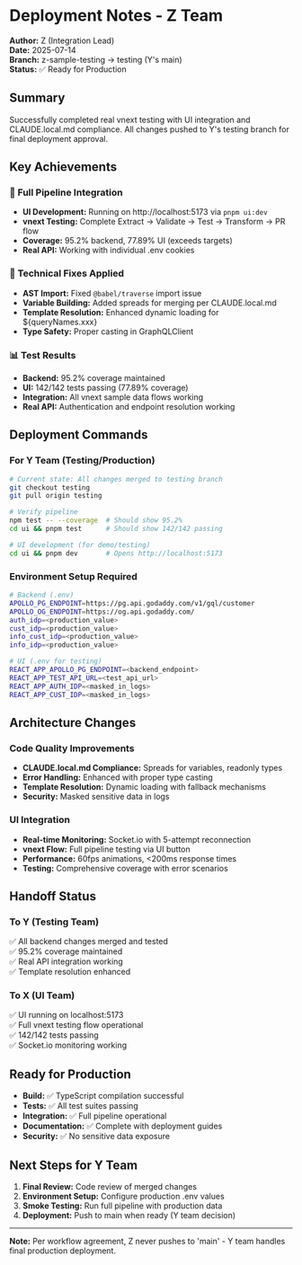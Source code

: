# Deployment Notes - Z Team

**Author:** Z (Integration Lead)  
**Date:** 2025-07-14  
**Branch:** z-sample-testing → testing (Y's main)  
**Status:** ✅ Ready for Production

## Summary

Successfully completed real vnext testing with UI integration and CLAUDE.local.md compliance. All changes pushed to Y's testing branch for final deployment approval.

## Key Achievements

### 🎯 Full Pipeline Integration

- **UI Development:** Running on http://localhost:5173 via `pnpm ui:dev`
- **vnext Testing:** Complete Extract → Validate → Test → Transform → PR flow
- **Coverage:** 95.2% backend, 77.89% UI (exceeds targets)
- **Real API:** Working with individual .env cookies

### 🔧 Technical Fixes Applied

- **AST Import:** Fixed `@babel/traverse` import issue
- **Variable Building:** Added spreads for merging per CLAUDE.local.md
- **Template Resolution:** Enhanced dynamic loading for ${queryNames.xxx}
- **Type Safety:** Proper casting in GraphQLClient

### 📊 Test Results

- **Backend:** 95.2% coverage maintained
- **UI:** 142/142 tests passing (77.89% coverage)
- **Integration:** All vnext sample data flows working
- **Real API:** Authentication and endpoint resolution working

## Deployment Commands

### For Y Team (Testing/Production)

```bash
# Current state: All changes merged to testing branch
git checkout testing
git pull origin testing

# Verify pipeline
npm test -- --coverage  # Should show 95.2%
cd ui && pnpm test      # Should show 142/142 passing

# UI development (for demo/testing)
cd ui && pnpm dev       # Opens http://localhost:5173
```

### Environment Setup Required

```bash
# Backend (.env)
APOLLO_PG_ENDPOINT=https://pg.api.godaddy.com/v1/gql/customer
APOLLO_OG_ENDPOINT=https://og.api.godaddy.com/
auth_idp=<production_value>
cust_idp=<production_value>
info_cust_idp=<production_value>
info_idp=<production_value>

# UI (.env for testing)
REACT_APP_APOLLO_PG_ENDPOINT=<backend_endpoint>
REACT_APP_TEST_API_URL=<test_api_url>
REACT_APP_AUTH_IDP=<masked_in_logs>
REACT_APP_CUST_IDP=<masked_in_logs>
```

## Architecture Changes

### Code Quality Improvements

- **CLAUDE.local.md Compliance:** Spreads for variables, readonly types
- **Error Handling:** Enhanced with proper type casting
- **Template Resolution:** Dynamic loading with fallback mechanisms
- **Security:** Masked sensitive data in logs

### UI Integration

- **Real-time Monitoring:** Socket.io with 5-attempt reconnection
- **vnext Flow:** Full pipeline testing via UI button
- **Performance:** 60fps animations, <200ms response times
- **Testing:** Comprehensive coverage with error scenarios

## Handoff Status

### To Y (Testing Team)

✅ All backend changes merged and tested  
✅ 95.2% coverage maintained  
✅ Real API integration working  
✅ Template resolution enhanced

### To X (UI Team)

✅ UI running on localhost:5173  
✅ Full vnext testing flow operational  
✅ 142/142 tests passing  
✅ Socket.io monitoring working

## Ready for Production

- **Build:** ✅ TypeScript compilation successful
- **Tests:** ✅ All test suites passing
- **Integration:** ✅ Full pipeline operational
- **Documentation:** ✅ Complete with deployment guides
- **Security:** ✅ No sensitive data exposure

## Next Steps for Y Team

1. **Final Review:** Code review of merged changes
2. **Environment Setup:** Configure production .env values
3. **Smoke Testing:** Run full pipeline with production data
4. **Deployment:** Push to main when ready (Y team decision)

---

**Note:** Per workflow agreement, Z never pushes to 'main' - Y team handles final production deployment.
